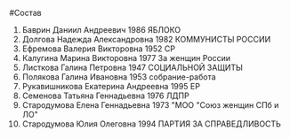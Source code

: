 #Состав
1. Баврин Даниил Андреевич 1986 ЯБЛОКО
2. Долгова Надежда Александровна 1982 КОММУНИСТЫ РОССИИ
3. Ефремова Валерия Викторовна 1952 СР
4. Калугина Марина Викторовна 1977 За женщин России
5. Листкова Галина Петровна 1947 СОЦИАЛЬНОЙ ЗАЩИТЫ
6. Полякова Галина Ивановна 1953 собрание-работа
7. Рукавишникова Екатерина Андреевна 1995 ЕР
8. Семенова Татьяна Геннадьевна 1976 ЛДПР
9. Стародумова Елена Геннадьевна 1973 \"МОО \"Союз женщин СПб и ЛО\"
10. Стародумова Юлия Олеговна 1994 ПАРТИЯ ЗА СПРАВЕДЛИВОСТЬ
